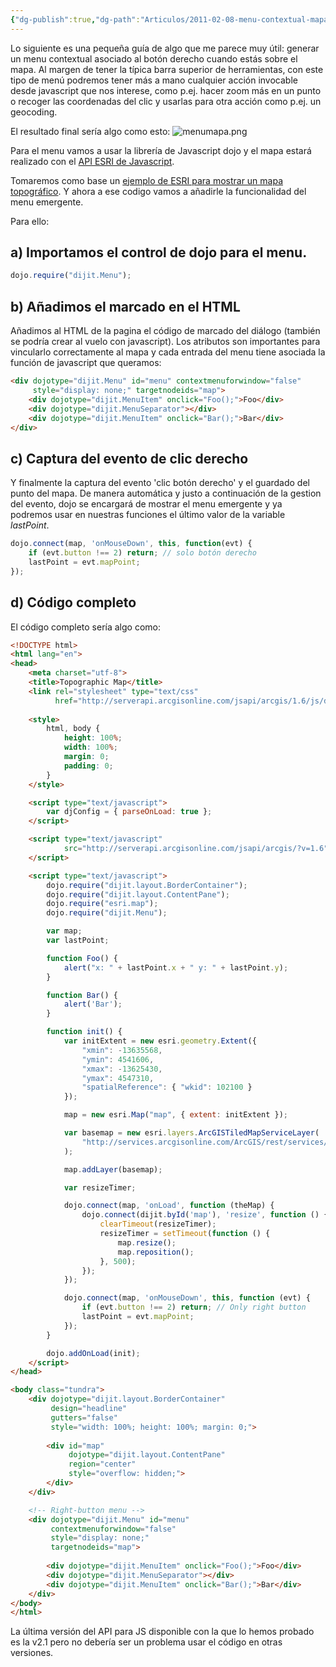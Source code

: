 ```yaml
---
{"dg-publish":true,"dg-path":"Articulos/2011-02-08-menu-contextual-mapa-api-javascript-arcgis-server/Menu contextual sobre mapa - API Javascript ESRI.md","permalink":"/articulos/2011-02-08-menu-contextual-mapa-api-javascript-arcgis-server/menu-contextual-sobre-mapa-api-javascript-esri/","title":"Menu contextual sobre mapa - API Javascript ESRI","tags":["arcgisserver","dojo","menu","popup"]}
---
```



Lo siguiente es una pequeña guía de algo que me parece muy útil: generar un menu contextual asociado al botón derecho cuando estás sobre el mapa. Al margen de tener la típica barra superior de herramientas, con este tipo de menú podremos tener más a mano cualquier acción invocable desde javascript que nos interese, como p.ej. hacer zoom más en un punto o recoger las coordenadas del clic y usarlas para otra acción como p.ej. un geocoding.

El resultado final sería algo como esto:
![menumapa.png](/img/user/Blog/Articulos/2011-02-08-menu-contextual-mapa-api-javascript-arcgis-server/media/menumapa.png)

Para el menu vamos a usar la librería de Javascript dojo y el mapa estará realizado con el [API ESRI de Javascript](http://help.arcgis.com/EN/webapi/javascript/arcgis/index.html).

Tomaremos como base un [ejemplo de ESRI para mostrar un mapa topográfico]((http://resources.esri.com/help/9.3/arcgisserver/apis/javascript/arcgis/demos/map/map_topo.html)). Y ahora a ese codigo vamos a añadirle la funcionalidad del menu emergente.

Para ello: 

## a) Importamos el control de dojo para el menu.

```javascript
dojo.require("dijit.Menu");
```

## b) Añadimos el marcado en el HTML
Añadimos al HTML de la pagina el código de marcado del diálogo (también se podría crear al vuelo con javascript). Los atributos son importantes para vincularlo correctamente al mapa y cada entrada del menu tiene asociada la función de javascript que queramos:

```html
<div dojotype="dijit.Menu" id="menu" contextmenuforwindow="false" 
     style="display: none;" targetnodeids="map">
    <div dojotype="dijit.MenuItem" onclick="Foo();">Foo</div>
    <div dojotype="dijit.MenuSeparator"></div>
    <div dojotype="dijit.MenuItem" onclick="Bar();">Bar</div>
</div>
```

## c) Captura del evento de clic derecho
Y finalmente la captura del evento 'clic botón derecho' y el guardado del punto del mapa. De manera automática y justo a continuación de la gestion del evento, dojo se encargará de mostrar el menu emergente y ya podremos usar en nuestras funciones el último valor de la variable _lastPoint_.

```js
dojo.connect(map, 'onMouseDown', this, function(evt) {
    if (evt.button !== 2) return; // solo botón derecho
    lastPoint = evt.mapPoint;
});
```

## d) Código completo

El código completo sería algo como: 

```html
<!DOCTYPE html>
<html lang="en">
<head>
    <meta charset="utf-8">
    <title>Topographic Map</title>
    <link rel="stylesheet" type="text/css" 
          href="http://serverapi.arcgisonline.com/jsapi/arcgis/1.6/js/dojo/dijit/themes/tundra/tundra.css">
    
    <style>
        html, body {
            height: 100%;
            width: 100%;
            margin: 0;
            padding: 0;
        }
    </style>

    <script type="text/javascript">
        var djConfig = { parseOnLoad: true };
    </script>

    <script type="text/javascript" 
            src="http://serverapi.arcgisonline.com/jsapi/arcgis/?v=1.6">
    </script>

    <script type="text/javascript">
        dojo.require("dijit.layout.BorderContainer");
        dojo.require("dijit.layout.ContentPane");
        dojo.require("esri.map");
        dojo.require("dijit.Menu");

        var map;
        var lastPoint;

        function Foo() {
            alert("x: " + lastPoint.x + " y: " + lastPoint.y);
        }

        function Bar() {
            alert('Bar');
        }

        function init() {
            var initExtent = new esri.geometry.Extent({
                "xmin": -13635568,
                "ymin": 4541606,
                "xmax": -13625430,
                "ymax": 4547310,
                "spatialReference": { "wkid": 102100 }
            });

            map = new esri.Map("map", { extent: initExtent });

            var basemap = new esri.layers.ArcGISTiledMapServiceLayer(
                "http://services.arcgisonline.com/ArcGIS/rest/services/World_Topo_Map/MapServer"
            );

            map.addLayer(basemap);

            var resizeTimer;

            dojo.connect(map, 'onLoad', function (theMap) {
                dojo.connect(dijit.byId('map'), 'resize', function () {
                    clearTimeout(resizeTimer);
                    resizeTimer = setTimeout(function () {
                        map.resize();
                        map.reposition();
                    }, 500);
                });
            });

            dojo.connect(map, 'onMouseDown', this, function (evt) {
                if (evt.button !== 2) return; // Only right button
                lastPoint = evt.mapPoint;
            });
        }

        dojo.addOnLoad(init);
    </script>
</head>

<body class="tundra">
    <div dojotype="dijit.layout.BorderContainer" 
         design="headline" 
         gutters="false" 
         style="width: 100%; height: 100%; margin: 0;">
        
        <div id="map" 
             dojotype="dijit.layout.ContentPane" 
             region="center" 
             style="overflow: hidden;">
        </div>
    </div>

    <!-- Right-button menu -->
    <div dojotype="dijit.Menu" id="menu" 
         contextmenuforwindow="false" 
         style="display: none;" 
         targetnodeids="map">
        
        <div dojotype="dijit.MenuItem" onclick="Foo();">Foo</div>
        <div dojotype="dijit.MenuSeparator"></div>
        <div dojotype="dijit.MenuItem" onclick="Bar();">Bar</div>
    </div>
</body>
</html>
```


La última versión del API para JS disponible con la que lo hemos probado es la v2.1 pero no debería ser un problema usar el código en otras versiones.

